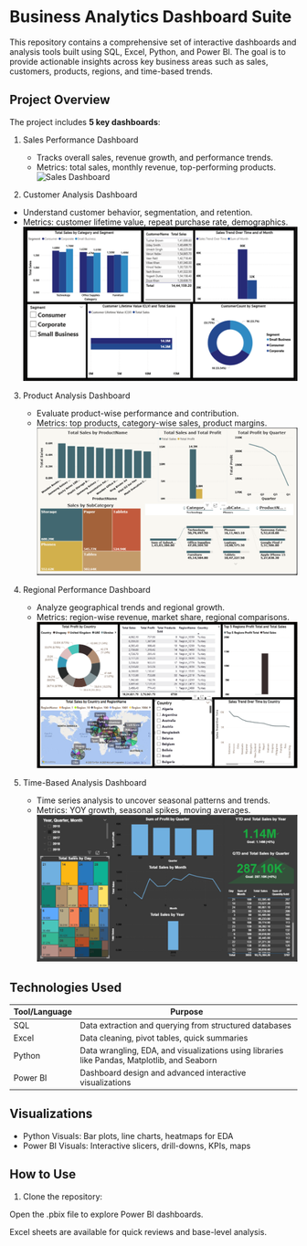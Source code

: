 # Business Analytics Dashboard Suite

This repository contains a comprehensive set of interactive dashboards and analysis tools built using SQL, Excel, Python, and Power BI. The goal is to provide actionable insights across key business areas such as sales, customers, products, regions, and time-based trends.

##  Project Overview

The project includes **5 key dashboards**:

1. Sales Performance Dashboard
   - Tracks overall sales, revenue growth, and performance trends.
   - Metrics: total sales, monthly revenue, top-performing products.
    ![Sales Dashboard](images/sales.png)

2.  Customer Analysis Dashboard  
   - Understand customer behavior, segmentation, and retention.
   - Metrics: customer lifetime value, repeat purchase rate, demographics.
     ![Customer Dashboard](https://github.com/Junaid30121997/Data_Analyst_Sales_Project/blob/main/Screenshot%202025-07-24%20185006.png)

3. Product Analysis Dashboard 
   - Evaluate product-wise performance and contribution.
   - Metrics: top products, category-wise sales, product margins.
     ![Product Dashboard](https://github.com/Junaid30121997/Data_Analyst_Sales_Project/blob/main/Screenshot%202025-07-24%20184858.png)

4. Regional Performance Dashboard  
   - Analyze geographical trends and regional growth.
   - Metrics: region-wise revenue, market share, regional comparisons.
     ![Regional Dashboard](https://github.com/Junaid30121997/Data_Analyst_Sales_Project/blob/main/Screenshot%202025-07-24%20184817.png)

5. Time-Based Analysis Dashboard
   - Time series analysis to uncover seasonal patterns and trends.
   - Metrics: YOY growth, seasonal spikes, moving averages.
     ![Time Dashboard](https://github.com/Junaid30121997/Data_Analyst_Sales_Project/blob/main/Screenshot%202025-07-24%20184735.png)

##  Technologies Used

| Tool/Language | Purpose |
|---------------|---------|
| SQL    | Data extraction and querying from structured databases |
| Excel    | Data cleaning, pivot tables, quick summaries |
| Python   | Data wrangling, EDA, and visualizations using libraries like Pandas, Matplotlib, and Seaborn |
| Power BI  | Dashboard design and advanced interactive visualizations |

##  Visualizations

- Python Visuals: Bar plots, line charts, heatmaps for EDA
- Power BI Visuals: Interactive slicers, drill-downs, KPIs, maps

##  How to Use

1. Clone the repository:
   
Open the .pbix file to explore Power BI dashboards.

Excel sheets are available for quick reviews and base-level analysis.
